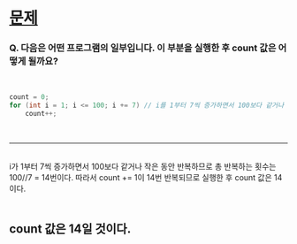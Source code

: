 # [문제](https://blog.naver.com/boostcamp_official/221978031932)
### Q. 다음은 어떤 프로그램의 일부입니다. 이 부분을 실행한 후 count 값은 어떻게 될까요?
<br>

```c++
count = 0;
for (int i = 1; i <= 100; i += 7) // i를 1부터 7씩 증가하면서 100보다 같거나 작은 동안만 반복
    count++;
```

<br>

---

<br>
i가 1부터 7씩 증가하면서 100보다 같거나 작은 동안 반복하므로 총 반복하는 횟수는 100//7 = 14번이다. 따라서 count += 1이 14번 반복되므로 실행한 후 count 값은 14이다.
<br>
<br>

## count 값은 14일 것이다.